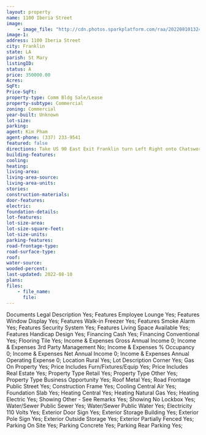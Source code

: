 ```yaml
---
layout: property
name: 1100 Iberia Street
image:
    - image_file: "http://cdn.photos.sparkplatform.com/raa/20220810132454442748000000.jpg"
image-1:
address: 1100 Iberia Street
city: Franklin
state: LA
parish: St Mary
listingID: 
status: A
price: 350000.00
Acres: 
SqFt: 
Price-SqFt: 
property-type: Comm Bldg Sale/Lease
property-subtype: Commercial
zoning: Commercial
year-built: Unknown
lot-size: 
parking: 
agent: Kim Pham
agent-phone: (337) 233-9541
featured: false
directions: Take US 90 East Exit Franklin turn Left Right onto Chatsworth Road then Left onto Iberia Street.
building-features: 
cooling: 
heating: 
living-area: 
living-area-source: 
living-area-units: 
stories: 
construction-materials: 
door-features: 
electric: 
foundation-details: 
lot-features: 
lot-size-area: 
lot-size-square-feet: 
lot-size-units: 
parking-features: 
road-frontage-type: 
road-surface-type: 
roof: 
water-source: 
wooded-percent: 
last-updated: 2022-08-10
plans: 
files:
    - file_name:
      file:
---
```

Documents	Legal Description	Yes;
Features	Employee Lounge	Yes;
Features	Window Display	Yes;
Features	Walk-in Freezer	Yes;
Features	Smoke Alarm	Yes;
Features	Security System	Yes;
Features	Living Space Available	Yes;
Features	Handicap Design	Yes;
Financing	Cash	Yes;
Financing	Conventional	Yes;
Flooring	Tile	Yes;
Income & Expenses	Gross Annual Income	0;
Income & Expenses	3rd Party Management	No;
Income & Expenses	% Occupancy	0;
Income & Expenses	Net Annual Income	0;
Income & Expenses	Annual Operating Expense	0;
Location	Rural	Yes;
Lot Description	Corner	Yes;
Gas	On Property	Yes;
Price Includes	Furn/Fixtures/Equip	Yes;
Price Includes	Real Estate	Yes;
Property Type	Retail	Yes;
Property Type	Other	Yes;
Property Type	Business Opportunity	Yes;
Roof	Metal	Yes;
Road Frontage	Public Street	Yes;
Construction	Frame	Yes;
Cooling	Central Air	Yes;
Foundation	Slab	Yes;
Heating	Central	Yes;
Heating	Natural Gas	Yes;
Heating	Electric	Yes;
Showing	Other - See Remarks	Yes;
Showing	No Lockbox	Yes;
Water/Sewer	Public Sewer	Yes;
Water/Sewer	Public Water	Yes;
Electricity	110 Volts	Yes;
Exterior	Door Sign	Yes;
Exterior	Storage Building	Yes;
Exterior	Pole Sign	Yes;
Exterior	Outside Storage	Yes;
Exterior	Partially Fenced	Yes;
Parking	On Site	Yes;
Parking	Concrete	Yes;
Parking	Rear Parking	Yes;

